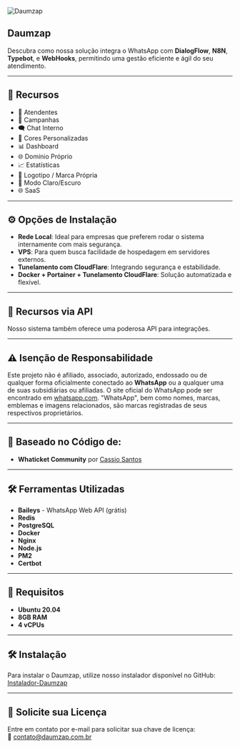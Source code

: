 ![Daumzap](https://i.imgur.com/FOBQbYB.png "Daumzap")

## Daumzap

Descubra como nossa solução integra o WhatsApp com **DialogFlow**, **N8N**, **Typebot**, e **WebHooks**, permitindo uma gestão eficiente e ágil do seu atendimento.

---

## 🚀 Recursos

- 💼 Atendentes
- 🎯 Campanhas
- 🗨️ Chat Interno
- 🎨 Cores Personalizadas
- 📊 Dashboard
- 🌐 Domínio Próprio
- 📈 Estatísticas
- 🔖 Logotipo / Marca Própria
- 🌙 Modo Claro/Escuro
- 🌐 SaaS

---

## ⚙️ Opções de Instalação

- **Rede Local**: Ideal para empresas que preferem rodar o sistema internamente com mais segurança.
- **VPS**: Para quem busca facilidade de hospedagem em servidores externos.
- **Tunelamento com CloudFlare**: Integrando segurança e estabilidade.
- **Docker + Portainer + Tunelamento CloudFlare**: Solução automatizada e flexível.

---

## 🔌 Recursos via API

Nosso sistema também oferece uma poderosa API para integrações.

---

## ⚠️ Isenção de Responsabilidade

Este projeto não é afiliado, associado, autorizado, endossado ou de qualquer forma oficialmente conectado ao **WhatsApp** ou a qualquer uma de suas subsidiárias ou afiliadas. O site oficial do WhatsApp pode ser encontrado em [whatsapp.com](https://whatsapp.com). "WhatsApp", bem como nomes, marcas, emblemas e imagens relacionados, são marcas registradas de seus respectivos proprietários.

---

## 📍 Baseado no Código de:

- **Whaticket Community** por [Cassio Santos](https://github.com/canove/whaticket-community)

---

## 🛠️ Ferramentas Utilizadas

- **Baileys** - WhatsApp Web API (grátis)
- **Redis**
- **PostgreSQL**
- **Docker**
- **Nginx**
- **Node.js**
- **PM2**
- **Certbot**

---

## 🔧 Requisitos

- **Ubuntu 20.04**
- **8GB RAM**
- **4 vCPUs**

---

## 🛠️ Instalação

Para instalar o Daumzap, utilize nosso instalador disponível no GitHub:  
[Instalador-Daumzap](https://github.com/doug1043/Instalador-Daumzap)

---

## 🔑 Solicite sua Licença

Entre em contato por e-mail para solicitar sua chave de licença:  
📧 contato@daumzap.com.br
